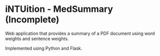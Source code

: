 # iNTUition - MedSummary (Incomplete)

Web application that provides a summary of a PDF document using word weights and sentence weights.

Implemented using Python and Flask.
